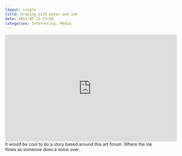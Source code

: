 ```yaml
---
layout: single
title: Drawing with water and ink 
date: 2011-07-13 23:09
categories: Interesting, Media
---
```

<iframe width="560" height="349" src="http://www.youtube.com/embed/fq9mw8wR-1Q" frameborder="0" allowfullscreen></iframe>
It would be cool to do a story based around this art forum. Where the ink flows as someone does a voice over. 
